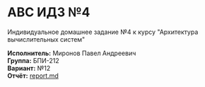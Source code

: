 # АВС ИДЗ №4

Индивидуальное домашнее задание №4 к курсу "Архитектура вычислительных систем"

**Исполнитель:** Миронов Павел Андреевич <br/>
**Группа:** БПИ-212 <br/>
**Вариант:** №12 <br/>
**Отчёт:** [report.md](report.md "Кликабельная ссылка")